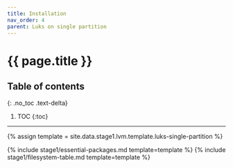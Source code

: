 ```yaml
---
title: Installation
nav_order: 4
parent: Luks on single partition
---
```


# {{ page.title }}

## Table of contents
{: .no_toc .text-delta}

1. TOC
{:toc}

---

{% assign template = site.data.stage1.lvm.template.luks-single-partition %}

{% include stage1/essential-packages.md template=template %}
{% include stage1/filesystem-table.md template=template %}
